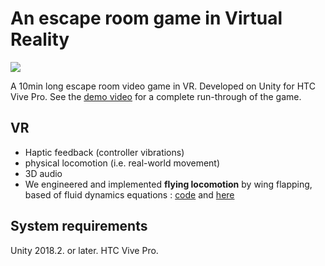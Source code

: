 # An escape room game in Virtual Reality

![](media/giphy.gif)

A 10min long escape room video game in VR.
Developed on Unity for HTC Vive Pro.
See the [demo video](media/VRvideo.mp4) for a complete run-through of the game.

## VR
- Haptic feedback (controller vibrations)
- physical locomotion (i.e. real-world movement)
- 3D audio 
- We engineered and implemented **flying locomotion** by wing flapping, based of fluid dynamics equations : [code](Assets/Scripts/FlyingExp/FlyingExp.cs) and [here](Assets/Scripts/FlyingExp/GetDragForce.cs)

## System requirements
Unity 2018.2. or later.
HTC Vive Pro.
